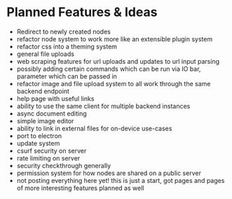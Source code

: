 # Planned Features & Ideas

- Redirect to newly created nodes
- refactor node system to work more like an extensible plugin system
- refactor css into a theming system
- general file uploads
- web scraping features for url uploads and updates to url input parsing
- possibly adding certain commands which can be run via IO bar, parameter which can be passed in
- refactor image and file upload system to all work through the same backend endpoint
- help page with useful links
- ability to use the same client for multiple backend instances
- async document editing
- simple image editor
- ability to link in external files for on-device use-cases
- port to electron
- update system
- csurf security on server
- rate limiting on server
- security checkthrough generally
- permission system for how nodes are shared on a public server
- not posting everything here yet! this is just a start, got pages and pages of more interesting features planned as well
